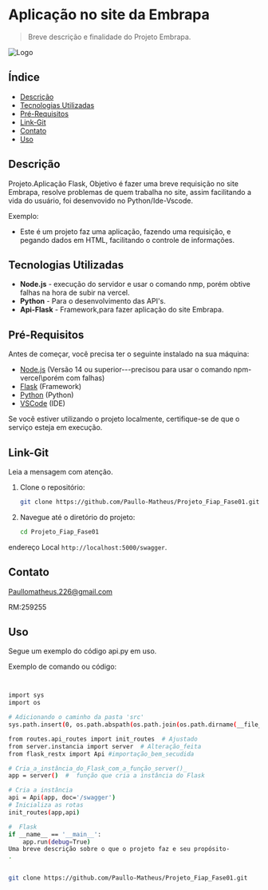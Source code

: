 # Aplicação no site da Embrapa

> Breve descrição e finalidade do Projeto Embrapa.

![Logo](https://encrypted-tbn0.gstatic.com/images?q=tbn:ANd9GcSiPWYHFHwW2NR0502jc-w7sC7x6KwduvdTZQ&s) <!-- Se você tiver uma imagem de logo, insira o caminho aqui -->

## Índice

- [Descrição](#descrição)
- [Tecnologias Utilizadas](#tecnologias-utilizadas)
- [Pré-Requisitos](#pré-requisitos)
- [Link-Git](#Link-Git)
- [Contato](#contato)
- [Uso](#uso)


## Descrição

Projeto.Aplicação Flask, Objetivo é fazer uma breve requisição no site Embrapa, resolve problemas de quem trabalha no site, assim facilitando a vida do usuário, foi desenvovido no Python/Ide-Vscode.

Exemplo:
- Este é um projeto faz uma aplicação, fazendo uma requisição, e pegando dados em HTML, facilitando o controle de informações.

## Tecnologias Utilizadas

- **Node.js** -  execução do servidor e usar o comando nmp, porém obtive falhas na hora de subir na vercel.
- **Python** - Para o desenvolvimento das API's.
- **Api-Flask** - Framework,para fazer aplicação do site Embrapa.


## Pré-Requisitos

Antes de começar, você precisa ter o seguinte instalado na sua máquina:

- [Node.js](https://nodejs.org/) (Versão 14 ou superior---precisou para usar o comando npm-vercel\porém com falhas)
- [Flask](https://flask.palletsprojects.com/) (Framework)
- [Python](https://python.org.br/instalacao-windows/) (Python)
- [VSCode](https://code.visualstudio.com/download) (IDE)

Se você estiver utilizando o projeto localmente, certifique-se de que o serviço esteja em execução.

## Link-Git

Leia a mensagem com atenção.

1. Clone o repositório:
    ```bash
    git clone https://github.com/Paullo-Matheus/Projeto_Fiap_Fase01.git
    ```

2. Navegue até o diretório do projeto:
    ```bash
    cd Projeto_Fiap_Fase01
    ```



 endereço Local `http://localhost:5000/swagger`.


 ## Contato

Paullomatheus.226@gmail.com

RM:259255

## Uso

Segue um exemplo do código api.py em uso.

Exemplo de comando ou código:

```bash


import sys
import os

# Adicionando o caminho da pasta 'src'
sys.path.insert(0, os.path.abspath(os.path.join(os.path.dirname(__file__), 'src')))

from routes.api_routes import init_routes  # Ajustado
from server.instancia import server  # Alteração_feita
from flask_restx import Api #importação_bem_secudida

# Cria_a_instância_do_Flask_com_a_função_server()_
app = server()  #  função que cria a instância do Flask

# Cria a instância 
api = Api(app, doc='/swagger') 
# Inicializa as rotas 
init_routes(app,api)

#  Flask
if __name__ == '__main__':
    app.run(debug=True)
Uma breve descrição sobre o que o projeto faz e seu propósito-
.


git clone https://github.com/Paullo-Matheus/Projeto_Fiap_Fase01.git

